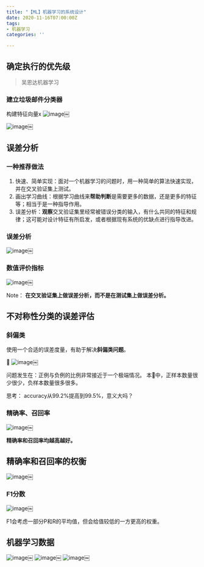 ```yaml
---
title: "【ML】机器学习的系统设计"
date: 2020-11-16T07:00:00Z
tags:
- 机器学习
categories: ''

---
```

## 确定执行的优先级

> 吴恩达机器学习

### 建立垃圾邮件分类器

构建特征向量x
![image](https://cdn.sparkling.land/christy/images/FBFDBDFE-C66E-434D-BEF4-7B1CF0A88F0C.jpg)￼

![image](https://cdn.sparkling.land/christy/images/E95C38F0-C941-4676-A213-BED1936A6DC3.jpg)￼

## 误差分析

### 一种推荐做法

1. 快速、简单实现：面对一个机器学习的问题时，用一种简单的算法快速实现，并在交叉验证集上测试。
2. 画出学习曲线：根据学习曲线来**帮助判断**是需要更多的数据，还是更多的特征等；相当于是一种指导作用。
3. 误差分析：**观察**交叉验证集里经常被错误分类的输入，有什么共同的特征和规律；这可能对设计特征有所启发，或者根据现有系统的优缺点进行指导改进。

### 误差分析

![image](https://cdn.sparkling.land/christy/images/56D9DFD0-F6FD-4632-A872-95C0971D48CE.jpg)￼

### 数值评价指标

![image](https://cdn.sparkling.land/christy/images/CBFAE3D3-D1A4-4046-8FA5-9E732B2B96C8.jpg)￼

Note：
**在交叉验证集上做误差分析，而不是在测试集上做误差分析。**

## 不对称性分类的误差评估

### 斜偏类

使用一个合适的误差度量，有助于解决**斜偏类问题**。

🌰
![image](https://cdn.sparkling.land/christy/images/9885B79C-A8D3-43F5-916A-9BA7EB82E798.jpg)￼

问题发生在：正例与负例的比例非常接近于一个极端情况。
本🌰中，正样本数量很少很少，负样本数量很多很多。

思考：
accuracy从99.2%提高到99.5%，意义大吗？

### 精确率、召回率

![image](https://cdn.sparkling.land/christy/images/EB189A76-BDE2-42A3-8303-4F66CCBFDC4F.jpg)￼

**精确率和召回率均越高越好。**

## 精确率和召回率的权衡

![image](https://cdn.sparkling.land/christy/images/1E442B58-1DD0-4C96-96A0-3804424D10AF.jpg)￼

### F1分数

![image](https://cdn.sparkling.land/christy/images/EFEBDC12-C924-44EC-8B7E-B1961539F1A7.jpg)￼

F1会考虑一部分P和R的平均值，但会给值较低的一方更高的权重。

## 机器学习数据

![image](https://cdn.sparkling.land/christy/images/E3F793F3-512F-4E15-AC1F-DE1D308503B8.jpg)￼
![image](https://cdn.sparkling.land/christy/images/22452C27-0238-4D38-AD6C-6456AECDFC37.jpg)￼
![image](https://cdn.sparkling.land/christy/images/4F53074E-4A03-468F-84BD-7139C8714E59.jpg)￼